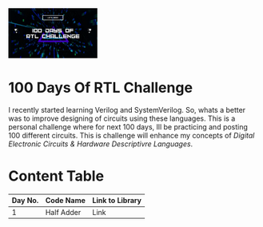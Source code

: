 <img src="100 Days of.jpg" alt="Banner" style="height: 100px;"/>

# 100 Days Of RTL Challenge
I recently started learning Verilog and SystemVerilog. So, whats a better was to improve designing of circuits using these languages. This is a personal challenge where for next 100 days, Ill be practicing and posting 100 different circuits. This is challenge will enhance my concepts of _Digital Electronic Circuits & Hardware Descriptivre Languages_.

# Content Table
|Day No.|Code Name|Link to Library|
|----|-----|-------| 
|1|Half Adder|Link| 

